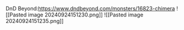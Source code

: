 DnD Beyond:https://www.dndbeyond.com/monsters/16823-chimera
![[Pasted image 20240924151230.png]]
![[Pasted image 20240924151235.png]]